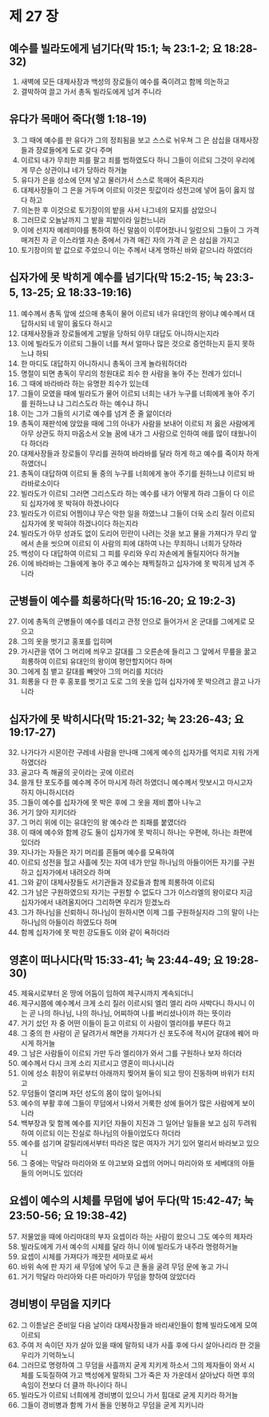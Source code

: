 # 제 27 장

## 예수를 빌라도에게 넘기다(막 15:1; 눅 23:1-2; 요 18:28-32)
1. 새벽에 모든 대제사장과 백성의 장로들이 예수를 죽이려고 함께 의논하고 
2. 결박하여 끌고 가서 총독 빌라도에게 넘겨 주니라 
## 유다가 목매어 죽다(행 1:18-19)
3. 그 때에 예수를 판 유다가 그의 정죄됨을 보고 스스로 뉘우쳐 그 은 삼십을 대제사장들과 장로들에게 도로 갖다 주며 
4. 이르되 내가 무죄한 피를 팔고 죄를 범하였도다 하니 그들이 이르되 그것이 우리에게 무슨 상관이냐 네가 당하라 하거늘 
5. 유다가 은을 성소에 던져 넣고 물러가서 스스로 목매어 죽은지라 
6. 대제사장들이 그 은을 거두며 이르되 이것은 핏값이라 성전고에 넣어 둠이 옳지 않다 하고 
7. 의논한 후 이것으로 토기장이의 밭을 사서 나그네의 묘지를 삼았으니 
8. 그러므로 오늘날까지 그 밭을 피밭이라 일컫느니라 
9. 이에 선지자 예레미야를 통하여 하신 말씀이 이루어졌나니 일렀으되 그들이 그 가격 매겨진 자 곧 이스라엘 자손 중에서 가격 매긴 자의 가격 곧 은 삼십을 가지고 
10. 토기장이의 밭 값으로 주었으니 이는 주께서 내게 명하신 바와 같으니라 하였더라 
## 십자가에 못 박히게 예수를 넘기다(막 15:2-15; 눅 23:3-5, 13-25; 요 18:33-19:16)
11. 예수께서 총독 앞에 섰으매 총독이 물어 이르되 네가 유대인의 왕이냐 예수께서 대답하시되 네 말이 옳도다 하시고 
12. 대제사장들과 장로들에게 고발을 당하되 아무 대답도 아니하시는지라 
13. 이에 빌라도가 이르되 그들이 너를 쳐서 얼마나 많은 것으로 증언하는지 듣지 못하느냐 하되 
14. 한 마디도 대답하지 아니하시니 총독이 크게 놀라워하더라 
15. 명절이 되면 총독이 무리의 청원대로 죄수 한 사람을 놓아 주는 전례가 있더니 
16. 그 때에 바라바라 하는 유명한 죄수가 있는데 
17. 그들이 모였을 때에 빌라도가 물어 이르되 너희는 내가 누구를 너희에게 놓아 주기를 원하느냐 냐 그리스도라 하는 예수냐 하니 
18. 이는 그가 그들의 시기로 예수를 넘겨 준 줄 앎이더라 
19. 총독이 재판석에 앉았을 때에 그의 아내가 사람을 보내어 이르되 저 옳은 사람에게 아무 상관도 하지 마옵소서 오늘 꿈에 내가 그 사람으로 인하여 애를 많이 태웠나이다 하더라 
20. 대제사장들과 장로들이 무리를 권하여 바라바를 달라 하게 하고 예수를 죽이자 하게 하였더니 
21. 총독이 대답하여 이르되 둘 중의 누구를 너희에게 놓아 주기를 원하느냐 이르되 바라바로소이다 
22. 빌라도가 이르되 그러면 그리스도라 하는 예수를 내가 어떻게 하랴 그들이 다 이르되 십자가에 못 박혀야 하겠나이다 
23. 빌라도가 이르되 어찜이냐 무슨 악한 일을 하였느냐 그들이 더욱 소리 질러 이르되 십자가에 못 박혀야 하겠나이다 하는지라 
24. 빌라도가 아무 성과도 없이 도리어 민란이 나려는 것을 보고 물을 가져다가 무리 앞에서 손을 씻으며 이르되 이 사람의 피에 대하여 나는 무죄하니 너희가 당하라 
25. 백성이 다 대답하여 이르되 그 피를 우리와 우리 자손에게 돌릴지어다 하거늘 
26. 이에 바라바는 그들에게 놓아 주고 예수는 채찍질하고 십자가에 못 박히게 넘겨 주니라 
## 군병들이 예수를 희롱하다(막 15:16-20; 요 19:2-3)
27. 이에 총독의 군병들이 예수를 데리고 관정 안으로 들어가서 온 군대를 그에게로 모으고 
28. 그의 옷을 벗기고 홍포를 입히며 
29. 가시관을 엮어 그 머리에 씌우고 갈대를 그 오른손에 들리고 그 앞에서 무릎을 꿇고 희롱하여 이르되 유대인의 왕이여 평안할지어다 하며 
30. 그에게 침 뱉고 갈대를 빼앗아 그의 머리를 치더라 
31. 희롱을 다 한 후 홍포를 벗기고 도로 그의 옷을 입혀 십자가에 못 박으려고 끌고 나가니라 
## 십자가에 못 박히시다(막 15:21-32; 눅 23:26-43; 요 19:17-27)
32. 나가다가 시몬이란 구레네 사람을 만나매 그에게 예수의 십자가를 억지로 지워 가게 하였더라 
33. 골고다 즉 해골의 곳이라는 곳에 이르러 
34. 쓸개 탄 포도주를 예수께 주어 마시게 하려 하였더니 예수께서 맛보시고 마시고자 하지 아니하시더라 
35. 그들이 예수를 십자가에 못 박은 후에 그 옷을 제비 뽑아 나누고 
36. 거기 앉아 지키더라 
37. 그 머리 위에 이는 유대인의 왕 예수라 쓴 죄패를 붙였더라 
38. 이 때에 예수와 함께 강도 둘이 십자가에 못 박히니 하나는 우편에, 하나는 좌편에 있더라 
39. 지나가는 자들은 자기 머리를 흔들며 예수를 모욕하여 
40. 이르되 성전을 헐고 사흘에 짓는 자여 네가 만일 하나님의 아들이어든 자기를 구원하고 십자가에서 내려오라 하며 
41. 그와 같이 대제사장들도 서기관들과 장로들과 함께 희롱하여 이르되 
42. 그가 남은 구원하였으되 자기는 구원할 수 없도다 그가 이스라엘의 왕이로다 지금 십자가에서 내려올지어다 그리하면 우리가 믿겠노라 
43. 그가 하나님을 신뢰하니 하나님이 원하시면 이제 그를 구원하실지라 그의 말이 나는 하나님의 아들이라 하였도다 하며 
44. 함께 십자가에 못 박힌 강도들도 이와 같이 욕하더라 
## 영혼이 떠나시다(막 15:33-41; 눅 23:44-49; 요 19:28-30)
45. 제육시로부터 온 땅에 어둠이 임하여 제구시까지 계속되더니 
46. 제구시쯤에 예수께서 크게 소리 질러 이르시되 엘리 엘리 라마 사박다니 하시니 이는 곧 나의 하나님, 나의 하나님, 어찌하여 나를 버리셨나이까 하는 뜻이라 
47. 거기 섰던 자 중 어떤 이들이 듣고 이르되 이 사람이 엘리야를 부른다 하고 
48. 그 중의 한 사람이 곧 달려가서 해면을 가져다가 신 포도주에 적시어 갈대에 꿰어 마시게 하거늘 
49. 그 남은 사람들이 이르되 가만 두라 엘리야가 와서 그를 구원하나 보자 하더라 
50. 예수께서 다시 크게 소리 지르시고 영혼이 떠나시니라 
51. 이에 성소 휘장이 위로부터 아래까지 찢어져 둘이 되고 땅이 진동하며 바위가 터지고 
52. 무덤들이 열리며 자던 성도의 몸이 많이 일어나되 
53. 예수의 부활 후에 그들이 무덤에서 나와서 거룩한 성에 들어가 많은 사람에게 보이니라 
54. 백부장과 및 함께 예수를 지키던 자들이 지진과 그 일어난 일들을 보고 심히 두려워하여 이르되 이는 진실로 하나님의 아들이었도다 하더라 
55. 예수를 섬기며 갈릴리에서부터 따라온 많은 여자가 거기 있어 멀리서 바라보고 있으니 
56. 그 중에는 막달라 마리아와 또 야고보와 요셉의 어머니 마리아와 또 세베대의 아들들의 어머니도 있더라 
## 요셉이 예수의 시체를 무덤에 넣어 두다(막 15:42-47; 눅 23:50-56; 요 19:38-42)
57. 저물었을 때에 아리마대의 부자 요셉이라 하는 사람이 왔으니 그도 예수의 제자라 
58. 빌라도에게 가서 예수의 시체를 달라 하니 이에 빌라도가 내주라 명령하거늘 
59. 요셉이 시체를 가져다가 깨끗한 세마포로 싸서 
60. 바위 속에 판 자기 새 무덤에 넣어 두고 큰 돌을 굴려 무덤 문에 놓고 가니 
61. 거기 막달라 마리아와 다른 마리아가 무덤을 향하여 앉았더라 
## 경비병이 무덤을 지키다
62. 그 이튿날은 준비일 다음 날이라 대제사장들과 바리새인들이 함께 빌라도에게 모여 이르되 
63. 주여 저 속이던 자가 살아 있을 때에 말하되 내가 사흘 후에 다시 살아나리라 한 것을 우리가 기억하노니 
64. 그러므로 명령하여 그 무덤을 사흘까지 굳게 지키게 하소서 그의 제자들이 와서 시체를 도둑질하여 가고 백성에게 말하되 그가 죽은 자 가운데서 살아났다 하면 후의 속임이 전보다 더 클까 하나이다 하니 
65. 빌라도가 이르되 너희에게 경비병이 있으니 가서 힘대로 굳게 지키라 하거늘 
66. 그들이 경비병과 함께 가서 돌을 인봉하고 무덤을 굳게 지키니라


